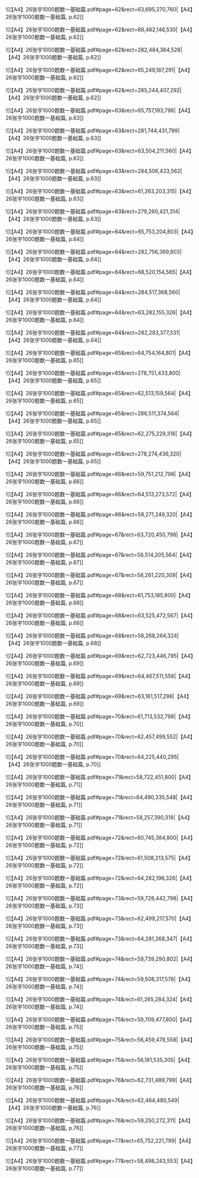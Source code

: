 ![[【A4】26张宇1000题数一基础篇.pdf#page=62&rect=63,695,370,760|【A4】26张宇1000题数一基础篇, p.62]]



![[【A4】26张宇1000题数一基础篇.pdf#page=62&rect=68,482,146,530|【A4】26张宇1000题数一基础篇, p.62]]



![[【A4】26张宇1000题数一基础篇.pdf#page=62&rect=282,484,364,528|【A4】26张宇1000题数一基础篇, p.62]]



![[【A4】26张宇1000题数一基础篇.pdf#page=62&rect=65,249,187,291|【A4】26张宇1000题数一基础篇, p.62]]



![[【A4】26张宇1000题数一基础篇.pdf#page=62&rect=285,244,407,292|【A4】26张宇1000题数一基础篇, p.62]]



![[【A4】26张宇1000题数一基础篇.pdf#page=63&rect=65,757,193,798|【A4】26张宇1000题数一基础篇, p.63]]



![[【A4】26张宇1000题数一基础篇.pdf#page=63&rect=281,744,431,799|【A4】26张宇1000题数一基础篇, p.63]]



![[【A4】26张宇1000题数一基础篇.pdf#page=63&rect=63,504,211,560|【A4】26张宇1000题数一基础篇, p.63]]



![[【A4】26张宇1000题数一基础篇.pdf#page=63&rect=284,506,433,562|【A4】26张宇1000题数一基础篇, p.63]]



![[【A4】26张宇1000题数一基础篇.pdf#page=63&rect=61,263,203,315|【A4】26张宇1000题数一基础篇, p.63]]



![[【A4】26张宇1000题数一基础篇.pdf#page=63&rect=279,260,421,314|【A4】26张宇1000题数一基础篇, p.63]]



![[【A4】26张宇1000题数一基础篇.pdf#page=64&rect=65,753,204,803|【A4】26张宇1000题数一基础篇, p.64]]



![[【A4】26张宇1000题数一基础篇.pdf#page=64&rect=282,756,369,803|【A4】26张宇1000题数一基础篇, p.64]]



![[【A4】26张宇1000题数一基础篇.pdf#page=64&rect=68,520,154,565|【A4】26张宇1000题数一基础篇, p.64]]



![[【A4】26张宇1000题数一基础篇.pdf#page=64&rect=284,517,368,560|【A4】26张宇1000题数一基础篇, p.64]]



![[【A4】26张宇1000题数一基础篇.pdf#page=64&rect=63,282,155,326|【A4】26张宇1000题数一基础篇, p.64]]



![[【A4】26张宇1000题数一基础篇.pdf#page=64&rect=282,283,377,331|【A4】26张宇1000题数一基础篇, p.64]]



![[【A4】26张宇1000题数一基础篇.pdf#page=65&rect=64,754,164,801|【A4】26张宇1000题数一基础篇, p.65]]



![[【A4】26张宇1000题数一基础篇.pdf#page=65&rect=278,751,433,800|【A4】26张宇1000题数一基础篇, p.65]]



![[【A4】26张宇1000题数一基础篇.pdf#page=65&rect=62,513,159,564|【A4】26张宇1000题数一基础篇, p.65]]



![[【A4】26张宇1000题数一基础篇.pdf#page=65&rect=286,511,374,564|【A4】26张宇1000题数一基础篇, p.65]]



![[【A4】26张宇1000题数一基础篇.pdf#page=65&rect=62,275,229,316|【A4】26张宇1000题数一基础篇, p.65]]



![[【A4】26张宇1000题数一基础篇.pdf#page=65&rect=278,274,436,320|【A4】26张宇1000题数一基础篇, p.65]]



![[【A4】26张宇1000题数一基础篇.pdf#page=66&rect=59,751,212,798|【A4】26张宇1000题数一基础篇, p.66]]



![[【A4】26张宇1000题数一基础篇.pdf#page=66&rect=64,513,273,572|【A4】26张宇1000题数一基础篇, p.66]]



![[【A4】26张宇1000题数一基础篇.pdf#page=66&rect=58,271,249,320|【A4】26张宇1000题数一基础篇, p.66]]



![[【A4】26张宇1000题数一基础篇.pdf#page=67&rect=63,720,450,798|【A4】26张宇1000题数一基础篇, p.67]]



![[【A4】26张宇1000题数一基础篇.pdf#page=67&rect=58,514,205,564|【A4】26张宇1000题数一基础篇, p.67]]



![[【A4】26张宇1000题数一基础篇.pdf#page=67&rect=58,261,220,309|【A4】26张宇1000题数一基础篇, p.67]]



![[【A4】26张宇1000题数一基础篇.pdf#page=68&rect=61,753,185,800|【A4】26张宇1000题数一基础篇, p.68]]



![[【A4】26张宇1000题数一基础篇.pdf#page=68&rect=63,525,472,567|【A4】26张宇1000题数一基础篇, p.68]]



![[【A4】26张宇1000题数一基础篇.pdf#page=68&rect=58,268,264,324|【A4】26张宇1000题数一基础篇, p.68]]



![[【A4】26张宇1000题数一基础篇.pdf#page=69&rect=62,723,446,795|【A4】26张宇1000题数一基础篇, p.69]]



![[【A4】26张宇1000题数一基础篇.pdf#page=69&rect=64,467,511,556|【A4】26张宇1000题数一基础篇, p.69]]



![[【A4】26张宇1000题数一基础篇.pdf#page=69&rect=63,161,517,298|【A4】26张宇1000题数一基础篇, p.69]]



![[【A4】26张宇1000题数一基础篇.pdf#page=70&rect=61,713,532,798|【A4】26张宇1000题数一基础篇, p.70]]



![[【A4】26张宇1000题数一基础篇.pdf#page=70&rect=62,457,499,552|【A4】26张宇1000题数一基础篇, p.70]]



![[【A4】26张宇1000题数一基础篇.pdf#page=70&rect=64,225,440,295|【A4】26张宇1000题数一基础篇, p.70]]



![[【A4】26张宇1000题数一基础篇.pdf#page=71&rect=58,722,451,800|【A4】26张宇1000题数一基础篇, p.71]]



![[【A4】26张宇1000题数一基础篇.pdf#page=71&rect=64,490,335,548|【A4】26张宇1000题数一基础篇, p.71]]



![[【A4】26张宇1000题数一基础篇.pdf#page=71&rect=58,257,390,318|【A4】26张宇1000题数一基础篇, p.71]]



![[【A4】26张宇1000题数一基础篇.pdf#page=72&rect=60,745,384,800|【A4】26张宇1000题数一基础篇, p.72]]



![[【A4】26张宇1000题数一基础篇.pdf#page=72&rect=61,508,213,575|【A4】26张宇1000题数一基础篇, p.72]]



![[【A4】26张宇1000题数一基础篇.pdf#page=72&rect=64,282,196,326|【A4】26张宇1000题数一基础篇, p.72]]



![[【A4】26张宇1000题数一基础篇.pdf#page=73&rect=59,728,442,798|【A4】26张宇1000题数一基础篇, p.73]]



![[【A4】26张宇1000题数一基础篇.pdf#page=73&rect=62,499,217,570|【A4】26张宇1000题数一基础篇, p.73]]



![[【A4】26张宇1000题数一基础篇.pdf#page=73&rect=64,281,268,347|【A4】26张宇1000题数一基础篇, p.73]]



![[【A4】26张宇1000题数一基础篇.pdf#page=74&rect=59,739,290,802|【A4】26张宇1000题数一基础篇, p.74]]



![[【A4】26张宇1000题数一基础篇.pdf#page=74&rect=59,508,317,578|【A4】26张宇1000题数一基础篇, p.74]]



![[【A4】26张宇1000题数一基础篇.pdf#page=74&rect=61,265,284,324|【A4】26张宇1000题数一基础篇, p.74]]



![[【A4】26张宇1000题数一基础篇.pdf#page=75&rect=59,709,477,800|【A4】26张宇1000题数一基础篇, p.75]]



![[【A4】26张宇1000题数一基础篇.pdf#page=75&rect=56,459,478,558|【A4】26张宇1000题数一基础篇, p.75]]



![[【A4】26张宇1000题数一基础篇.pdf#page=75&rect=56,181,535,305|【A4】26张宇1000题数一基础篇, p.75]]



![[【A4】26张宇1000题数一基础篇.pdf#page=76&rect=62,731,489,799|【A4】26张宇1000题数一基础篇, p.76]]



![[【A4】26张宇1000题数一基础篇.pdf#page=76&rect=62,464,480,549|【A4】26张宇1000题数一基础篇, p.76]]



![[【A4】26张宇1000题数一基础篇.pdf#page=76&rect=59,250,272,311|【A4】26张宇1000题数一基础篇, p.76]]



![[【A4】26张宇1000题数一基础篇.pdf#page=77&rect=65,752,221,799|【A4】26张宇1000题数一基础篇, p.77]]



![[【A4】26张宇1000题数一基础篇.pdf#page=77&rect=58,498,243,553|【A4】26张宇1000题数一基础篇, p.77]]



